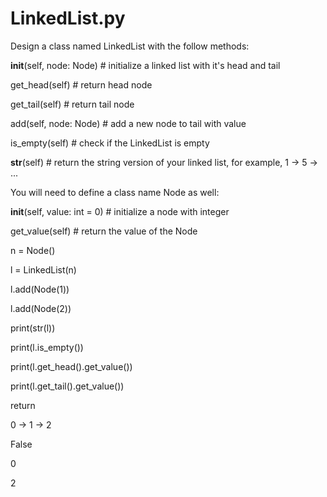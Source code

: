 # LinkedList.py


Design a class named LinkedList with the follow methods:

__init__(self, node: Node) # initialize a linked list with it's head and tail

get_head(self) # return head node

get_tail(self) # return tail node

add(self, node: Node) # add a new node to tail with value

is_empty(self) # check if the LinkedList is empty

__str__(self) # return the string version of your linked list, for example, 1 -> 5 -> ...
 
You will need to define a class name Node as well:

__init__(self, value: int = 0) # initialize a node with integer

get_value(self) # return the value of the Node



n = Node()

l = LinkedList(n)

l.add(Node(1))

l.add(Node(2))

print(str(l))

print(l.is_empty())

print(l.get_head().get_value())

print(l.get_tail().get_value())

return 

0 -> 1 -> 2

False

0

2
